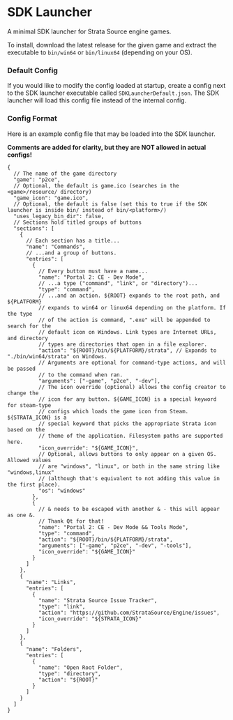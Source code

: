 # SDK Launcher

A minimal SDK launcher for Strata Source engine games.

To install, download the latest release for the given game and extract
the executable to `bin/win64` or `bin/linux64` (depending on your OS).

### Default Config

If you would like to modify the config loaded at startup, create a config next to
the SDK launcher executable called `SDKLauncherDefault.json`. The SDK launcher will
load this config file instead of the internal config.

### Config Format

Here is an example config file that may be loaded into the SDK launcher.

**Comments are added for clarity, but they are NOT allowed in actual configs!**

```json5
{
  // The name of the game directory
  "game": "p2ce",
  // Optional, the default is game.ico (searches in the <game>/resource/ directory)
  "game_icon": "game.ico",
  // Optional, the default is false (set this to true if the SDK launcher is inside bin/ instead of bin/<platform>/)
  "uses_legacy_bin_dir": false,
  // Sections hold titled groups of buttons
  "sections": [
    {
      // Each section has a title...
      "name": "Commands",
      // ...and a group of buttons.
      "entries": [
        {
          // Every button must have a name...
          "name": "Portal 2: CE - Dev Mode",
          // ...a type ("command", "link", or "directory")...
          "type": "command",
          // ...and an action. ${ROOT} expands to the root path, and ${PLATFORM}
          // expands to win64 or linux64 depending on the platform. If the type
          // of the action is command, ".exe" will be appended to search for the
          // default icon on Windows. Link types are Internet URLs, and directory
          // types are directories that open in a file explorer.
          "action": "${ROOT}/bin/${PLATFORM}/strata", // Expands to "./bin/win64/strata" on Windows.
          // Arguments are optional for command-type actions, and will be passed
          // to the command when ran.
          "arguments": ["-game", "p2ce", "-dev"],
          // The icon override (optional) allows the config creator to change the
          // icon for any button. ${GAME_ICON} is a special keyword for steam-type
          // configs which loads the game icon from Steam. ${STRATA_ICON} is a
          // special keyword that picks the appropriate Strata icon based on the
          // theme of the application. Filesystem paths are supported here.
          "icon_override": "${GAME_ICON}",
          // Optional, allows buttons to only appear on a given OS. Allowed values
          // are "windows", "linux", or both in the same string like "windows,linux"
          // (although that's equivalent to not adding this value in the first place).
          "os": "windows"
        },
        {
          // & needs to be escaped with another & - this will appear as one &.
          // Thank Qt for that!
          "name": "Portal 2: CE - Dev Mode && Tools Mode",
          "type": "command",
          "action": "${ROOT}/bin/${PLATFORM}/strata",
          "arguments": ["-game", "p2ce", "-dev", "-tools"],
          "icon_override": "${GAME_ICON}"
        }
      ]
    },
    {
      "name": "Links",
      "entries": [
        {
          "name": "Strata Source Issue Tracker",
          "type": "link",
          "action": "https://github.com/StrataSource/Engine/issues",
          "icon_override": "${STRATA_ICON}"
        }
      ]
    },
    {
      "name": "Folders",
      "entries": [
        {
          "name": "Open Root Folder",
          "type": "directory",
          "action": "${ROOT}"
        }
      ]
    }
  ]
}
```
